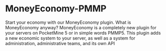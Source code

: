 # MoneyEconomy-PMMP
Start your economy with our MoneyEconomy plugin. What is MoneyEconomy anyway?  MoneyEconomy is a completely new plugin for your servers on PocketMine 5 or in simple words PMMP5. This plugin adds a new economic system to your server, as well as a system for administration, administrative teams, and its own API
